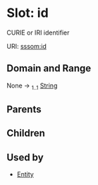 
# Slot: id


CURIE or IRI identifier

URI: [sssom:id](http://w3id.org/sssom/id)


## Domain and Range

None &#8594;  <sub>1..1</sub> [String](types/String.md)

## Parents


## Children


## Used by

 * [Entity](Entity.md)
